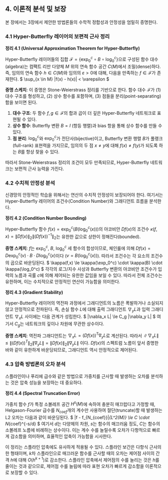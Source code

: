 ## 4. 이론적 분석 및 보장

본 장에서는 3장에서 제안한 방법론들의 수학적 정합성과 안정성을 엄밀히 증명한다.

### 4.1 Hyper-Butterfly 레이어의 보편적 근사 정리

**정리 4.1 (Universal Approximation Theorem for Hyper-Butterfly)**

Hyper-Butterfly 레이어들의 집합 $\mathcal{F}=\{\exp_0^c \circ B \circ \log_0^c\}$으로 구성된 함수 대수(algebra)는 컴팩트 리만 다양체 $M$ 위의 연속 함수 공간 $C(M)$에서 조밀(dense)하다. 즉, 임의의 연속 함수 $h \in C(M)$와 임의의 $\varepsilon > 0$에 대해, 다음을 만족하는 $f \in \mathcal{F}$가 존재한다.
$ \sup_{x \in M} |f(x) - h(x)| < \varepsilon $

**증명 스케치**:
이 증명은 Stone-Weierstrass 정리를 기반으로 한다. 함수 대수 $\mathcal{F}$가 (1) 대수 구조를 형성하고, (2) 상수 함수를 포함하며, (3) 점들을 분리(point-separating)함을 보이면 된다.

1.  **대수 구조**: 두 함수 $f, g \in \mathcal{F}$의 합과 곱이 더 깊은 Hyper-Butterfly 네트워크로 표현될 수 있다.
2.  **상수 함수**: Butterfly 변환 $B=I$ (항등 행렬)과 bias 항을 통해 상수 함수를 만들 수 있다.
3.  **점 분리**: $\log_0^c$와 $\exp_0^c$가 전단사(bijective)이고, Butterfly 변환 행렬 $B$가 풀랭크(full-rank) 표현력을 가지므로, 임의의 두 점 $x \neq y$에 대해 $f(x) \neq f(y)$가 되도록 하는 $B$를 항상 찾을 수 있다.

따라서 Stone-Weierstrass 정리의 조건이 모두 만족되므로, Hyper-Butterfly 네트워크는 보편적 근사 능력을 가진다.

### 4.2 수치적 안정성 분석

신경망의 안정적인 학습을 위해서는 연산의 수치적 안정성이 보장되어야 한다. 여기서는 Hyper-Butterfly 레이어의 조건수(Condition Number)와 그래디언트 흐름을 분석한다.

**정리 4.2 (Condition Number Bounding)**

Hyper-Butterfly 함수 $f(x) = \exp_0^c(B(\log_0^c(x)))$의 야코비안 $Df(x)$의 조건수 $\kappa(f, x) = \|Df(x)\|_2 \|(Df(x))^{-1}\|_2$는 유한한 값으로 상한이 정해진다(bounded).

**증명 스케치**:
$f$는 $\exp_0^c$, $B$, $\log_0^c$ 세 함수의 합성이므로, 체인룰에 의해 $Df(x) = D\exp_0^c(v) \cdot B \cdot D\log_0^c(x)$이다 ($v=B(\log_0^c(x))$). 따라서 조건수는 각 요소의 조건수의 곱으로 바운딩된다.
$ \kappa(f,x) \le \kappa(\exp_0^c) \cdot \kappa(B) \cdot \kappa(\log_0^c) $
각각의 로그/지수 사상과 Butterfly 변환의 야코비안 조건수가 입력의 노름과 곡률 $c$에 의해 제어되는 유한한 값임을 보일 수 있다. 따라서 전체 조건수는 유한하며, 이는 수치적으로 안정적인 연산이 가능함을 의미한다.

**정리 4.3 (Gradient Stability)**

Hyper-Butterfly 레이어의 역전파 과정에서 그래디언트의 노름은 폭발하거나 소실되지 않고 안정적으로 전파된다. 즉, 손실 함수 $L$에 대해 출력 그래디언트 $\nabla_y L$과 입력 그래디언트 $\nabla_x L$ 사이에는 다음 관계가 성립한다.
$ \|\nabla_x L\| \le C_g \|\nabla_y L\| $
여기서 $C_g$는 네트워크의 깊이나 차원에 무관한 상수이다.

**증명 스케치**:
역전파 그래디언트는 $\nabla_x L = (Df(x))^T \nabla_y L$로 계산된다. 따라서 $\|\nabla_x L\| \le \|(Df(x))^T\|_2 \|\nabla_y L\| = \|Df(x)\|_2 \|\nabla_y L\|$ 이다. $Df(x)$의 스펙트럼 노름이 앞서 증명한 바와 같이 유한하게 바운딩되므로, 그래디언트 역시 안정적으로 제어된다.

### 4.3 압축 방법론의 오차 분석

스플라인이나 푸리에 급수와 같은 방법으로 가중치를 근사할 때 발생하는 오차를 분석하는 것은 압축 성능을 보장하는 데 중요하다.

**정리 4.4 (Spectral Truncation Error)**

가중치 함수 $f$가 특정 소볼레프 공간 $H^s(M)$에 속하여 충분히 매끄럽다고 가정할 때, Helgason-Fourier 급수를 $N_{coef}$개의 계수만 사용하여 절단(truncate)할 때 발생하는 L2 오차는 다음과 같이 바운딩된다.
$ \|f - f_{N_{coef}}\|_{L^2(M)} \le C \cdot N_{coef}^{-s/d} $
여기서 $d$는 다양체의 차원, $s$는 함수의 매끄러움 정도, $C$는 함수의 소볼레프 노름에 비례하는 상수이다. 이는 계수 수를 늘릴수록 오차가 다항적으로 빠르게 감소함을 의미하며, 효율적인 압축이 가능함을 시사한다.

이 정리는 스플라인 압축에도 유사하게 적용될 수 있다. 스플라인 보간은 다항식 근사의 한 형태이며, $k$차 스플라인으로 매끄러운 함수를 근사할 때의 오차는 제어점 사이의 간격 $h$에 대해 $O(h^{k+1})$로 감소한다. 스플라인 압축에서 제어점의 수를 늘리는 것은 $h$를 줄이는 것과 같으므로, 제어점 수를 늘림에 따라 표현 오차가 빠르게 감소함을 이론적으로 보장할 수 있다. 